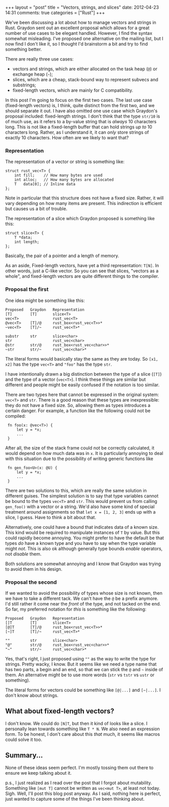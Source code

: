 +++
layout = "post"
title = "Vectors, strings, and slices"
date: 2012-04-23 14:31
comments: true
categories = ["Rust"]
+++

We've been discussing a lot about how to manage vectors and strings in
Rust.  Graydon sent out an excellent proposal which allows for a great
number of use cases to be elegant handled.  However, I find the syntax
somewhat misleading.  I've proposed one alternative on the mailing
list, but I now find I don't like it, so I thought I'd brainstorm a
bit and try to find something better.

There are really three use cases:

- vectors and strings, which are either allocated on the task heap
  (`@`) or exchange heap (`~`);
- slices, which are a cheap, stack-bound way to represent subvecs and
  substrings;
- fixed-length vectors, which are mainly for C compatibility.

In this post I'm going to focus on the first two cases. The last use
case (fixed-length vectors) is, I think, quite distinct from the first
two, and we should separate it out.  I have also omitted one use case
which Graydon's proposal included: fixed-length strings.  I don't
think that the type `str/10` is of much use, as it refers to a
by-value string that is *always* 10 characters long.  This is not like
a fixed-length buffer that can hold strings *up to* 10 characters
long.  Rather, as I understand it, it can *only* store strings of
exactly 10 characters.  How often are we likely to want that?

### Representation

The representation of a vector or string is something like:

    struct rust_vec<T> {
        int fill;    // How many bytes are used
        int alloc;   // How many bytes are allocated
        T   data[0]; // Inline data
    };
    
Note in particular that this structure does not have a fixed size.
Rather, it will vary depending on how many items are present.  This
indirection is efficient but causes us a bit of trouble.

The representation of a slice which Graydon proposed is something
like this:

    struct slice<T> {
        T *data;
        int length;
    };
    
Basically, the pair of a pointer and a length of memory.  

As an aside, Fixed-length vectors, have yet a third representation:
`T[N]`.  In other words, just a C-like vector.  So you can see that
slices, "vectors as a whole", and fixed-length vectors are quite
different things to the compiler.

### Proposal the first

One idea might be something like this:

    Proposed   Graydon   Representation
    [T]        [T]       slice<T>
    vec<T>               rust_vec<T>
    @vec<T>    [T]/@     rust_box<rust_vec<T>>*
    ~vec<T>    [T]/~     rust_vec<T>*
    
    substr     str       slice<char>
    str                  rust_vec<char>
    @str       str/@     rust_box<rust_vec<char>>*
    ~str       str/~     rust_vec<char>*

The literal forms would basically stay the same as they are today.  So
`[x1, x2]` has the type `vec<T>` and `"foo"` has the type `str`.

I have intentionally drawn a big distinction between the type of a
slice (`[T]`) and the type of a vector (`vec<T>`).  I think these
things are similar but different and people might be easily confused
if the notation is too similar.

There are two types here that cannot be expressed in the original
system: `vec<T>` and `str`.  There is a good reason that these types
are inexpressible: they do not have a fixed size.  So, allowing them
as types introduces a certain danger.  For example, a function like
the following could not be compiled:

     fn foo(x: @vec<T>) {
         let y = *x;
         ...
     }
     
After all, the size of the stack frame could not be correctly
calculated, it would depend on how much data was in `x`.  It is particularly
annoying to deal with this situation due to the possibility of writing
generic functions like

     fn gen_foo<U>(x: @U) {
         let y = *x;
         ...
     }
     
There are two solutions to this, which are really the same solution in
different guises.  The simplest solution is to say that type variables
cannot be bound to the types `vec<T>` and `str`.  This would prevent
us from calling `gen_foo()` with a vector or a string.  We'd also have
some kind of special treatment around assignments so that `let x =
[1, 2, 3]` ends up with a slice, I guess.  Have to think a bit about
that.

Alternatively, one could have a bound that indicates data of a known
size.  This kind would be required to manipulate instances of `T` by
value.  But this could rapidly become annoying.  You might prefer to
have the default be that types *do* have a known type and you have to
say when the type variable might *not*.  This is also ok although
generally type bounds *enable* operators, not *disable* them.

Both solutions are somewhat annoying and I know that Graydon was
trying to avoid them in his design.

### Proposal the second

If we wanted to avoid the possibility of types whose size is not
known, then we have to take a different tack.  We can't have the `@`
be a prefix anymore.  I'd still rather it come near the *front* of the
type, and not tacked on the end.  So far, my preferred notation for
*this* is something like the following:

    Proposed   Graydon   Representation
    []T        [T]       slice<T>
    [@]T       [T]/@     rust_box<rust_vec<T>>*
    [~]T       [T]/~     rust_vec<T>*
    
    ""         str       slice<char>
    "@"        str/@     rust_box<rust_vec<char>>*
    "~"        str/~     rust_vec<char>*

Yes, that's right, I just proposed using `""` as the way to write the
type for strings.  Pretty wacky, I know.  But it seems like we need a
type name that has two parts, a begin and an end, so that we can stick
the `@` and `~` inside of them.  An alternative might be to use more
words (`str` vs `tstr` vs `ustr` or something).

The literal forms for vectors could be something like `[@|...]` and
`[~|...]`.  I don't know about strings.

## What about fixed-length vectors?

I don't know.  We could do `[N]T`, but then it kind of looks like a
slice.  I personally lean towards something like `T * N`.  We also
need an expression form.  To be honest, I don't care about this *that*
much, it seems like macros could solve it too.

## Summary...

None of these ideas seem perfect.  I'm mostly tossing them out there
to ensure we keep talking about it.

p.s., I just realized as I read over the post that I forgot about
mutability.  Something like `[mut T]` cannot be written as `vec<mut
T>`, at least not today.  Sigh.  Well, I'll post this blog post
anyway.  As I said, nothing here is perfect, just wanted to capture
some of the things I've been thinking about.

